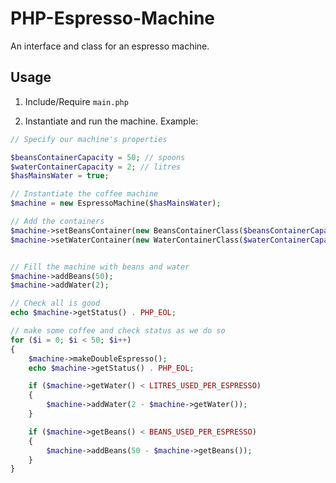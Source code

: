 PHP-Espresso-Machine
====================

An interface and class for an espresso machine.

## Usage

1. Include/Require `main.php`

2. Instantiate and run the machine. Example:

```php
// Specify our machine's properties

$beansContainerCapacity = 50; // spoons
$waterContainerCapacity = 2; // litres
$hasMainsWater = true;

// Instantiate the coffee machine
$machine = new EspressoMachine($hasMainsWater);

// Add the containers
$machine->setBeansContainer(new BeansContainerClass($beansContainerCapacity));
$machine->setWaterContainer(new WaterContainerClass($waterContainerCapacity));


// Fill the machine with beans and water
$machine->addBeans(50);
$machine->addWater(2);

// Check all is good
echo $machine->getStatus() . PHP_EOL;

// make some coffee and check status as we do so
for ($i = 0; $i < 50; $i++)
{
	$machine->makeDoubleEspresso();
	echo $machine->getStatus() . PHP_EOL;

	if ($machine->getWater() < LITRES_USED_PER_ESPRESSO)
	{
		$machine->addWater(2 - $machine->getWater());
	}

	if ($machine->getBeans() < BEANS_USED_PER_ESPRESSO)
	{
		$machine->addBeans(50 - $machine->getBeans());
	}
}
```
